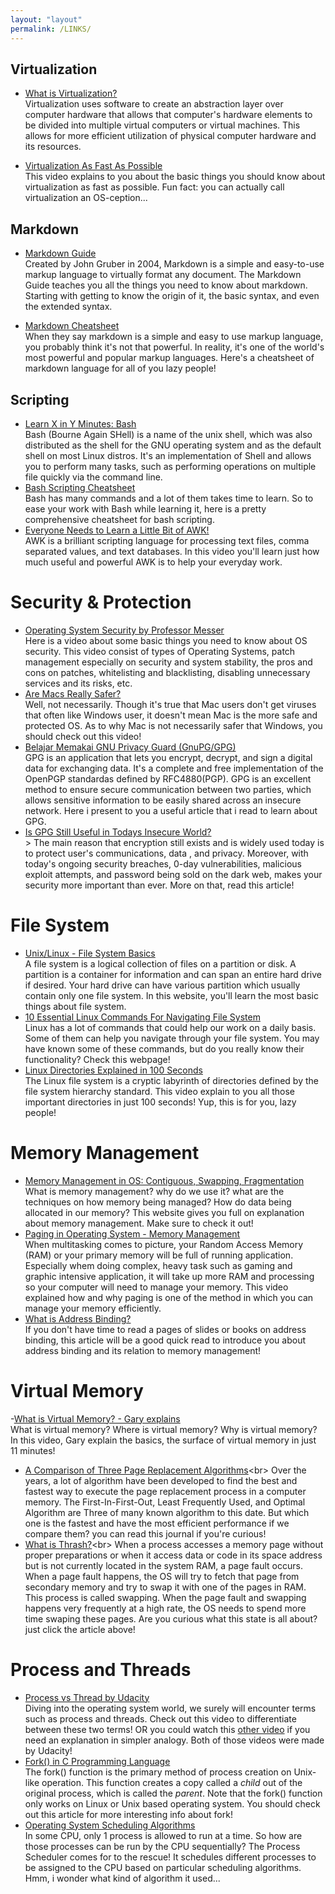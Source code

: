 ```yaml
---
layout: "layout"
permalink: /LINKS/
---
```

## Virtualization
- [What is Virtualization?](https://www.ibm.com/cloud/learn/virtualization-a-complete-guide)<br>
Virtualization uses software to create an abstraction layer over computer 
hardware that allows that computer's hardware elements to be divided into 
multiple virtual computers or virtual machines. This allows for more 
efficient utilization of physical computer hardware and its resources.

- [Virtualization As Fast As Possible](https://www.youtube.com/watch?v=XItj08D5KPk&ab_channel=Techquickie)<br>
This video explains to you about the basic things you should know about
virtualization as fast as possible. Fun fact: you can actually call 
virtualization an OS-ception...

## Markdown
- [Markdown Guide](https://www.markdownguide.org/)<br>
Created by John Gruber in 2004, Markdown is a simple and easy-to-use markup 
language to virtually format any document. The Markdown Guide teaches you all 
the things you need to know about markdown. Starting with getting to know the 
origin of it, the basic syntax, and even the extended syntax. 

- [Markdown Cheatsheet](https://github.com/adam-p/markdown-here/wiki/Markdown-Cheatsheet)<br>
When they say markdown is a simple and easy to use markup language, you 
probably think it's not that powerful. In reality, it's one of the world's most 
powerful and popular markup languages. Here's a cheatsheet of markdown language 
for all of you lazy people!

## Scripting
- [Learn X in Y Minutes: Bash](https://learnxinyminutes.com/docs/bash/)<br>
Bash (Bourne Again SHell) is a name of the unix shell, 
which was also distributed as the shell for the GNU operating system and 
as the default shell on most Linux distros. It's an implementation of Shell and allows you
 to perform many tasks, such as performing operations on multiple file quickly via 
the command line.
- [Bash Scripting Cheatsheet](https://devhints.io/bash)<br>
Bash has many commands and a lot of them takes time to learn. So to ease your work with 
Bash while learning it, here is a pretty comprehensive cheatsheet for bash scripting.
- [Everyone Needs to Learn a Little Bit of AWK!](https://www.youtube.com/watch?v=jJ02kEETw70&list=PLnAWK3S-acHImBbPLscsnlQMrdlXBz5PY&index=73&ab_channel=GaryExplains)<br>
AWK is a brilliant scripting language for processing text files, comma separated values, and text databases.
In this video you'll learn just how much useful and powerful AWK is to help your everyday work.

# Security & Protection
- [Operating System Security by Professor Messer](https://www.youtube.com/watch?v=fAhvVqw_dus&ab_channel=ProfessorMesser)<br>
Here is a video about some basic things you need to know about OS security. This video consist of types of Operating 
Systems, patch management especially on security and system stability, the pros and cons on patches, whitelisting and 
blacklisting, disabling unnecessary services and its risks, etc.
- [Are Macs Really Safer?](https://www.youtube.com/watch?v=-PIPMndlTqA&ab_channel=Techquickie)<br>
Well, not necessarily. Though it's true that Mac users don't get viruses that often like Windows user, it doesn't 
mean Mac is the more safe and protected OS. As to why Mac is not necessarily safer that Windows, you should check
out this video!
- [Belajar Memakai GNU Privacy Guard (GnuPG/GPG)](https://medium.com/kode-dan-kodean/belajar-memakai-gnu-privacy-guard-gnupg-gpg-3944e19dba91)<br>
GPG is an application that lets you encrypt, decrypt, and sign a digital data for exchanging data.
It's a complete and free implementation of the OpenPGP standardas defined by RFC4880(PGP).
GPG is an excellent method to ensure secure communication between two parties, which allows sensitive information 
to be easily shared across an insecure network. Here i present to you a useful article that i read to learn about GPG.
- [Is GPG Still Useful in Todays Insecure World?](https://www.liquidweb.com/kb/is-gpg-still-useful-in-todays-insecure-world/)<br>>
The main reason that encryption still exists and is widely used today is to protect user's communications, data , and 
privacy. Moreover, with today's ongoing security breaches, 0-day vulnerabilities, malicious exploit attempts, and 
password being sold on the dark web, makes your security more important than ever. More on that, read this article!

# File System
- [Unix/Linux - File System Basics](https://www.tutorialspoint.com/unix/unix-file-system.htm)<br>
A file system is a logical collection of files on a partition or disk. A partition is a container for 
information and can span an entire hard drive if desired. Your hard drive can have various partition 
which usually contain only one file system. In this website, you'll learn the most basic things 
about file system.
- [10 Essential Linux Commands For Navigating File System](https://www.lifewire.com/linux-commands-for-navigating-file-system-4027320)<br>
Linux has a lot of commands that could help our work on a daily basis. Some of them can help you 
navigate through your file system. You may have known some of these commands, but do you really know their functionality? 
Check this webpage!
- [Linux Directories Explained in 100 Seconds](https://www.youtube.com/watch?v=42iQKuQodW4&ab_channel=Fireship)<br>
The Linux file system is a cryptic labyrinth of directories defined by the file system hierarchy standard. 
This video explain to you all those important directories in just 100 seconds! Yup, this is for you, 
lazy people!

# Memory Management
- [Memory Management in OS: Contiguous, Swapping, Fragmentation](https://www.guru99.com/os-memory-management.html)<br>
What is memory management? why do we use it? what are the techniques on how memory being managed? How do data being 
allocated in our memory? This website gives you full on explanation about memory management. Make sure to check it 
out!
- [Paging in Operating System - Memory Management](https://www.youtube.com/watch?v=pJ6qrCB8pDw&ab_channel=SimpleSnippets)<br>
When multitasking comes to picture, your Random Access Memory (RAM) or your primary memory will be full of running 
application. Especially whem doing complex, heavy task such as gaming and graphic intensive application, it will 
take up more RAM and processing so your computer will need to manage your memory. This video explained how and why 
paging is one of the method in which you can manage your memory efficiently.
- [What is Address Binding?](https://www.techwalla.com/articles/what-is-address-binding)<br>
If you don't have time to read a pages of slides or books on address binding, this article will be a good quick read 
to introduce you about address binding and its relation to memory management!

# Virtual Memory
-[What is Virtual Memory? - Gary explains](https://www.youtube.com/watch?v=2quKyPnUShQ&ab_channel=AndroidAuthority)<br>
What is virtual memory? Where is virtual memory? Why is virtual memory? In this video, Gary explain the basics, 
the surface of virtual memory in just 11 minutes!
- [A Comparison of Three Page Replacement Algorithms](https://www.mcser.org/journal/index.php/ajis/article/download/7405/7089#:~:text=LRU%20resulted%20to%20be%20the,is%20placed%20at%20the%20rear.)<br>
Over the years, a lot of algorithm have been developed to find the best and fastest way to execute the page replacement 
process in a computer memory. The First-In-First-Out, Least Frequently Used, and Optimal Algorithm are Three of many 
known algorithm to this date. But which one is the fastest and have the most efficient performance if we compare them? 
you can read this journal if you're curious!
- [What is Thrash?](https://www.javatpoint.com/what-is-thrash#:~:text=Thrashing%20is%20when%20the%20page,to%20be%20reduced%20or%20negligible.)<br>
When a process accesses a memory page without proper preparations or when it access data or code in its space address 
but is not currently located in the system RAM, a page fault occurs. When a page fault happens, the OS will try to 
fetch that page from secondary memory and try to swap it with one of the pages in RAM. This process is called swapping. 
When the page fault and swapping happens very frequently at a high rate, the OS needs to spend more time swaping these 
pages. Are you curious what this state is all about? just click the article above!

# Process and Threads
- [Process vs Thread by Udacity](https://www.youtube.com/watch?v=Dhf-DYO1K78&ab_channel=Udacity)<br>
Diving into the operating system world, we surely will encounter terms such as process and threads. Check out this 
video to differentiate between these two terms! OR you could watch this [other video](https://www.youtube.com/watch?v=O3EyzlZxx3g&ab_channel=Udacity) 
if you need an explanation in simpler analogy. Both of those videos were made by Udacity!
- [Fork() in C Programming Language](https://www.section.io/engineering-education/fork-in-c-programming-language/)<br>
The fork() function is the primary method of process creation on Unix-like operation. This function creates a copy 
called a *child* out of the original process, which is called the *parent*. Note that the fork() function only works 
on Linux or Unix based operating system. You should check out this article for more interesting info about fork!
- [Operating System Scheduling Algorithms](https://www.tutorialspoint.com/operating_system/os_process_scheduling_algorithms.htm)<br>
In some CPU, only 1 process is allowed to run at a time. So how are those processes can be run by the CPU sequentially? 
The Process Scheduler comes for to the rescue! It schedules different processes to be assigned to the CPU based on 
particular scheduling algorithms. Hmm, i wonder what kind of algorithm it used...
